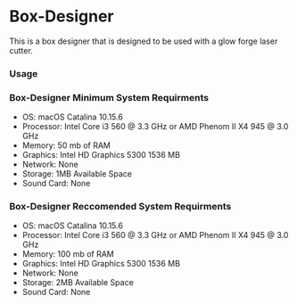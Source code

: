 # Box-Designer
This is a box designer that is designed to be used with a glow forge laser cutter.

### Usage



### Box-Designer Minimum System Requirments

* OS: macOS Catalina 10.15.6
* Processor: Intel Core i3 560 @ 3.3 GHz or AMD Phenom II X4 945 @ 3.0 GHz
* Memory: 50 mb of RAM
* Graphics: Intel HD Graphics 5300 1536 MB
* Network: None
* Storage: 1MB Available Space
* Sound Card: None

### Box-Designer Reccomended System Requirments

* OS: macOS Catalina 10.15.6
* Processor: Intel Core i3 560 @ 3.3 GHz or AMD Phenom II X4 945 @ 3.0 GHz
* Memory: 100 mb of RAM
* Graphics: Intel HD Graphics 5300 1536 MB
* Network: None
* Storage: 2MB Available Space
* Sound Card: None


